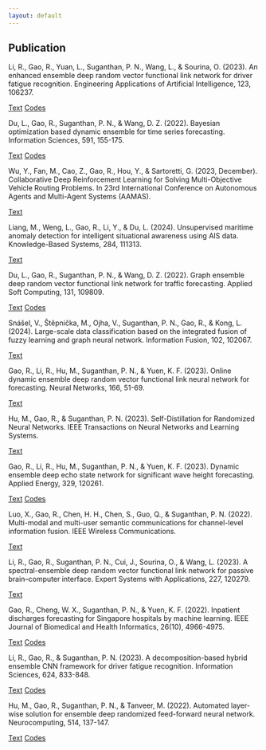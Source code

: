```yaml
---
layout: default
---
```


## Publication

Li, R., Gao, R., Yuan, L., Suganthan, P. N., Wang, L., & Sourina, O. (2023). An enhanced ensemble deep random vector functional link network for driver fatigue recognition. Engineering Applications of Artificial Intelligence, 123, 106237.

[Text](https://www.sciencedirect.com/science/article/pii/S0952197623004219) [Codes](https://github.com/P-N-Suganthan/CODES/blob/master/2023-EAAI-FGloWD-edRVFL.zip)

Du, L., Gao, R., Suganthan, P. N., & Wang, D. Z. (2022). Bayesian optimization based dynamic ensemble for time series forecasting. Information Sciences, 591, 155-175.

[Text](https://www.sciencedirect.com/science/article/abs/pii/S0020025522000135) [Codes](https://github.com/Robinpredict/Bayesian-optimization-based-dynamic-ensemble-for-time-series-forecasting)

Wu, Y., Fan, M., Cao, Z., Gao, R., Hou, Y., & Sartoretti, G. (2023, December). Collaborative Deep Reinforcement Learning for Solving Multi-Objective Vehicle Routing Problems. In 23rd International Conference on Autonomous Agents and Multi-Agent Systems (AAMAS).

[Text](https://research.tue.nl/en/publications/collaborative-deep-reinforcement-learning-for-solving-multi-objec)

Liang, M., Weng, L., Gao, R., Li, Y., & Du, L. (2024). Unsupervised maritime anomaly detection for intelligent situational awareness using AIS data. Knowledge-Based Systems, 284, 111313.

[Text](https://www.sciencedirect.com/science/article/abs/pii/S0950705123010614)

Du, L., Gao, R., Suganthan, P. N., & Wang, D. Z. (2022). Graph ensemble deep random vector functional link network for traffic forecasting. Applied Soft Computing, 131, 109809.

[Text](https://www.sciencedirect.com/science/article/abs/pii/S1568494622008584) [Codes](https://github.com/P-N-Suganthan/CODES/blob/master/2022-ASOC_GraphEdRVFL.zip)

Snášel, V., Štěpnička, M., Ojha, V., Suganthan, P. N., Gao, R., & Kong, L. (2024). Large-scale data classification based on the integrated fusion of fuzzy learning and graph neural network. Information Fusion, 102, 102067.

[Text](https://www.sciencedirect.com/science/article/pii/S1566253523003834)

Gao, R., Li, R., Hu, M., Suganthan, P. N., & Yuen, K. F. (2023). Online dynamic ensemble deep random vector functional link neural network for forecasting. Neural Networks, 166, 51-69.

[Text](https://www.sciencedirect.com/science/article/pii/S0893608023003532)

Hu, M., Gao, R., & Suganthan, P. N. (2023). Self-Distillation for Randomized Neural Networks. IEEE Transactions on Neural Networks and Learning Systems.

[Text](https://ieeexplore.ieee.org/stamp/stamp.jsp?arnumber=10220213)

Gao, R., Li, R., Hu, M., Suganthan, P. N., & Yuen, K. F. (2023). Dynamic ensemble deep echo state network for significant wave height forecasting. Applied Energy, 329, 120261.

[Text](https://www.sciencedirect.com/science/article/abs/pii/S0306261922015185) [Codes](https://github.com/P-N-Suganthan/CODES/blob/master/2023-APEN-Wave-edESN.zip)

Luo, X., Gao, R., Chen, H. H., Chen, S., Guo, Q., & Suganthan, P. N. (2022). Multi-modal and multi-user semantic communications for channel-level information fusion. IEEE Wireless Communications.

[Text](https://ieeexplore.ieee.org/abstract/document/9921202/) 

Li, R., Gao, R., Suganthan, P. N., Cui, J., Sourina, O., & Wang, L. (2023). A spectral-ensemble deep random vector functional link network for passive brain–computer interface. Expert Systems with Applications, 227, 120279.

[Text](https://www.sciencedirect.com/science/article/pii/S0957417423007819)

Gao, R., Cheng, W. X., Suganthan, P. N., & Yuen, K. F. (2022). Inpatient discharges forecasting for Singapore hospitals by machine learning. IEEE Journal of Biomedical and Health Informatics, 26(10), 4966-4975.

[Text](https://ieeexplore.ieee.org/abstract/document/9770332) [Codes](https://github.com/P-N-Suganthan/CODES/blob/master/2022-JBHI-edRVFL-ICU.zip)

Li, R., Gao, R., & Suganthan, P. N. (2023). A decomposition-based hybrid ensemble CNN framework for driver fatigue recognition. Information Sciences, 624, 833-848.

[Text](https://www.sciencedirect.com/science/article/pii/S0020025522015833) [Codes](https://github.com/P-N-Suganthan/CODES/blob/master/2023-INS-DECNN.zip)

Hu, M., Gao, R., Suganthan, P. N., & Tanveer, M. (2022). Automated layer-wise solution for ensemble deep randomized feed-forward neural network. Neurocomputing, 514, 137-147.

[Text](https://www.sciencedirect.com/science/article/pii/S0925231222012462) [Codes](https://github.com/Robinpredict/Automated-Layer-wise-Solution-for-Ensemble-Deep-Randomized-Feed-forward-Neural-Network-)
